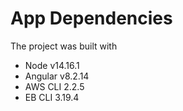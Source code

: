 # App Dependencies

The project was built with

- Node v14.16.1
- Angular v8.2.14
- AWS CLI 2.2.5
- EB CLI 3.19.4
